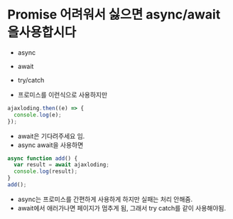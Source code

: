 # Promise 어려워서 싫으면 async/await을사용합시다

- async
- await
- try/catch

- 프로미스를 이런식으로 사용하지만

```javascript
ajaxloding.then((e) => {
  console.log(e);
});
```

- await은 기다려주세요 임.
- async await을 사용하면

```javascript
async function add() {
  var result = await ajaxloding;
  console.log(result);
}
add();
```

- async는 프로미스를 간편하게 사용하게 하지만 실패는 처리 안해줌.
- await에서 애러가나면 페이지가 멈추게 됨, 그래서 try catch를 같이 사용해야됨.

